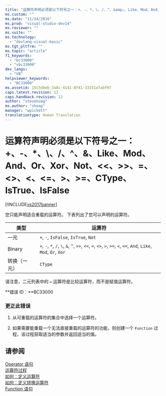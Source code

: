 ```yaml
---
title: "运算符声明必须是以下符号之一：+、-、*、\、/、^、&amp;、Like、Mod、And、Or、Xor、Not、&lt;&lt;、&gt;&gt;、=、&lt;&gt;、&lt;、&lt;=、&gt;、&gt;=、CType、IsTrue、IsFalse | Microsoft Docs"
ms.custom: ""
ms.date: "11/24/2016"
ms.prod: "visual-studio-dev14"
ms.reviewer: ""
ms.suite: ""
ms.technology: 
  - "devlang-visual-basic"
ms.tgt_pltfrm: ""
ms.topic: "article"
f1_keywords: 
  - "bc33000"
  - "vbc33000"
dev_langs: 
  - "VB"
helpviewer_keywords: 
  - "BC33000"
ms.assetid: 15c5d8eb-3a8c-4141-8f41-33151afabf97
caps.latest.revision: 12
caps.handback.revision: 12
author: "stevehoag"
ms.author: "shoag"
manager: "wpickett"
translationtype: Human Translation
---
```

# 运算符声明必须是以下符号之一：+、-、*、\、/、^、&amp;、Like、Mod、And、Or、Xor、Not、&lt;&lt;、&gt;&gt;、=、&lt;&gt;、&lt;、&lt;=、&gt;、&gt;=、CType、IsTrue、IsFalse
[!INCLUDE[vs2017banner](../../../csharp/includes/vs2017banner.md)]

您只能声明适合重载的运算符。  下表列出了您可以声明的运算符。  
  
|类型|运算符|  
|--------|---------|  
|一元|`+`, `-`, `IsFalse`, `IsTrue`, `Not`|  
|Binary|`+`, `-`, `*`, `/`, `\`, `&`, `^`, `>>`, `<<`, `=`, `<>`, `>`, `>=`, `<`, `<=`, `And`, `Like`, `Mod`, `Or`, `Xor`|  
|转换（一元）|`CType`|  
  
 请注意，二元列表中的 `=` 运算符是比较运算符，而不是赋值运算符。  
  
 **错误 ID：**BC33000  
  
### 更正此错误  
  
1.  从可重载的运算符的集合中选择一个运算符。  
  
2.  如果需要能重载一个无法直接重载的运算符的功能，则创建一个 `Function` 过程，该过程获取适当的参数并返回适当的值。  
  
## 请参阅  
 [Operator 语句](../../../visual-basic/language-reference/statements/operator-statement.md)   
 [运算符过程](../../../visual-basic/programming-guide/language-features/procedures/operator-procedures.md)   
 [如何：定义运算符](../../../visual-basic/programming-guide/language-features/procedures/how-to-define-an-operator.md)   
 [如何：定义转换运算符](../../../visual-basic/programming-guide/language-features/procedures/how-to-define-a-conversion-operator.md)   
 [Function 语句](../../../visual-basic/language-reference/statements/function-statement.md)